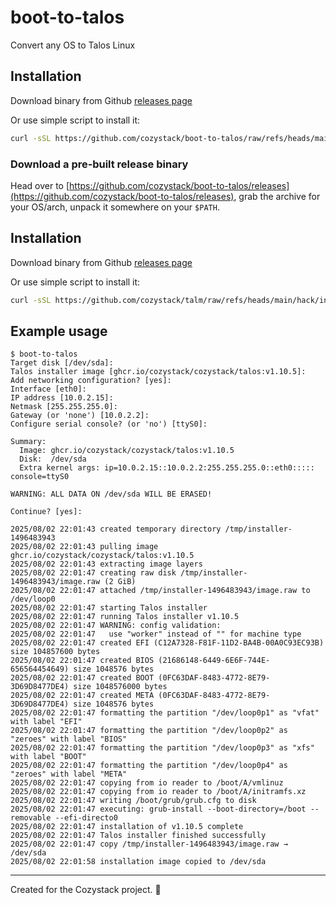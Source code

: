 # boot-to-talos

Convert any OS to Talos Linux

## Installation

Download binary from Github [releases page](https://github.com/cozystack/boot-to-talos/releases/latest)

Or use simple script to install it:
```bash
curl -sSL https://github.com/cozystack/boot-to-talos/raw/refs/heads/main/hack/install.sh | sh -s
```

### Download a pre‑built release binary

Head over to [https://github.com/cozystack/boot-to-talos/releases](https://github.com/cozystack/boot-to-talos/releases), grab the archive for your OS/arch, unpack it somewhere on your `$PATH`.


## Installation

Download binary from Github [releases page](https://github.com/cozystack/talm/releases/latest)

Or use simple script to install it:
```bash
curl -sSL https://github.com/cozystack/talm/raw/refs/heads/main/hack/install.sh | sh -s
```

## Example usage

```console
$ boot-to-talos
Target disk [/dev/sda]:
Talos installer image [ghcr.io/cozystack/cozystack/talos:v1.10.5]:
Add networking configuration? [yes]:
Interface [eth0]:
IP address [10.0.2.15]:
Netmask [255.255.255.0]:
Gateway (or 'none') [10.0.2.2]:
Configure serial console? (or 'no') [ttyS0]:

Summary:
  Image: ghcr.io/cozystack/cozystack/talos:v1.10.5
  Disk:  /dev/sda
  Extra kernel args: ip=10.0.2.15::10.0.2.2:255.255.255.0::eth0::::: console=ttyS0

WARNING: ALL DATA ON /dev/sda WILL BE ERASED!

Continue? [yes]:

2025/08/02 22:01:43 created temporary directory /tmp/installer-1496483943
2025/08/02 22:01:43 pulling image ghcr.io/cozystack/cozystack/talos:v1.10.5
2025/08/02 22:01:43 extracting image layers
2025/08/02 22:01:47 creating raw disk /tmp/installer-1496483943/image.raw (2 GiB)
2025/08/02 22:01:47 attached /tmp/installer-1496483943/image.raw to /dev/loop0
2025/08/02 22:01:47 starting Talos installer
2025/08/02 22:01:47 running Talos installer v1.10.5
2025/08/02 22:01:47 WARNING: config validation:
2025/08/02 22:01:47   use "worker" instead of "" for machine type
2025/08/02 22:01:47 created EFI (C12A7328-F81F-11D2-BA4B-00A0C93EC93B) size 104857600 bytes
2025/08/02 22:01:47 created BIOS (21686148-6449-6E6F-744E-656564454649) size 1048576 bytes
2025/08/02 22:01:47 created BOOT (0FC63DAF-8483-4772-8E79-3D69D8477DE4) size 1048576000 bytes
2025/08/02 22:01:47 created META (0FC63DAF-8483-4772-8E79-3D69D8477DE4) size 1048576 bytes
2025/08/02 22:01:47 formatting the partition "/dev/loop0p1" as "vfat" with label "EFI"
2025/08/02 22:01:47 formatting the partition "/dev/loop0p2" as "zeroes" with label "BIOS"
2025/08/02 22:01:47 formatting the partition "/dev/loop0p3" as "xfs" with label "BOOT"
2025/08/02 22:01:47 formatting the partition "/dev/loop0p4" as "zeroes" with label "META"
2025/08/02 22:01:47 copying from io reader to /boot/A/vmlinuz
2025/08/02 22:01:47 copying from io reader to /boot/A/initramfs.xz
2025/08/02 22:01:47 writing /boot/grub/grub.cfg to disk
2025/08/02 22:01:47 executing: grub-install --boot-directory=/boot --removable --efi-directo0
2025/08/02 22:01:47 installation of v1.10.5 complete
2025/08/02 22:01:47 Talos installer finished successfully
2025/08/02 22:01:47 copy /tmp/installer-1496483943/image.raw → /dev/sda
2025/08/02 22:01:58 installation image copied to /dev/sda
```

---

Created for the Cozystack project. 🚀
